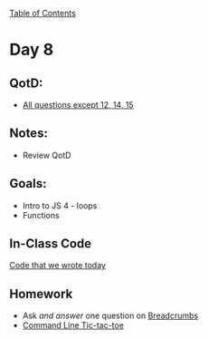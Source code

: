 [Table of Contents](/README.md)

# Day 8

## QotD:
* [All questions except 12, 14, 15](https://github.com/TIY-Austin-Front-End-Engineering/javascript-objects-worksheet)

## Notes:
* Review QotD

## Goals:
* Intro to JS 4 - loops
* Functions

## In-Class Code
[Code that we wrote today](/notes/day-08/code)

## Homework
* Ask *and answer* one question on [Breadcrumbs](http://tiy.breadcrumbsqa.com/)
* [Command Line Tic-tac-toe](https://github.com/TIY-Austin-Front-End-Engineering/tic-tac-toe)

<!-- good assignment but a bit much for the struggling students -->